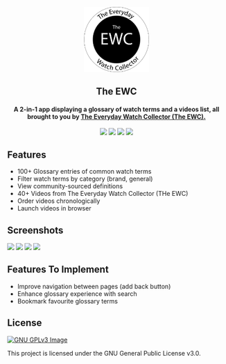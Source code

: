 <p align="center"><img src="app/src/main/res/drawable/logo.png" width="150"></a></p> 
<h2 align="center"><b>The EWC</b></h2>
<h4 align="center">A 2-in-1 app displaying a glossary of watch terms and a videos list, all brought to you by <a href="https://www.youtube.com/channel/UCUeOzbW-N18IowOP4-HulIg">The Everyday Watch Collector (The EWC).</a></h4>

<p align="center">
<img src="https://img.shields.io/github/languages/top/christopherlam888/the-ewc.svg" >
<a href="https://github.com/christopherlam888/the-ewc/releases" alt="GitHub release"><img src="https://img.shields.io/github/release/christopherlam888/the-ewc.svg" ></a>
<img src="https://img.shields.io/github/downloads/christopherlam888/the-ewc/total.svg" >
<a href="https://www.gnu.org/licenses/gpl-3.0" alt="License: GPLv3"><img src="https://img.shields.io/badge/License-GPL%20v3-blue.svg"></a>
</p>

## Features

- 100+ Glossary entries of common watch terms
- Filter watch terms by category (brand, general)
- View community-sourced definitions
- 40+ Videos from The Everyday Watch Collector (THe EWC)
- Order videos chronologically
- Launch videos in browser

## Screenshots

<img src="https://user-images.githubusercontent.com/85356197/218269417-0eb80ed8-2ddf-43df-8639-9d1024323743.png" width=200> <img src="https://user-images.githubusercontent.com/85356197/218269423-53f6852d-d0f0-4cf0-86b2-6d2e90944b75.png" width=200> <img src="https://user-images.githubusercontent.com/85356197/218269427-e0b8cb31-6919-40fb-8eb6-8a0577c287d0.png" width=200> <img src="https://user-images.githubusercontent.com/85356197/218269433-6926776d-0c30-41b7-afea-06eebf04e6b7.png" width=200>

## Features To Implement

- Improve navigation between pages (add back button)
- Enhance glossary experience with search
- Bookmark favourite glossary terms

## License
[![GNU GPLv3 Image](https://www.gnu.org/graphics/gplv3-127x51.png)](https://www.gnu.org/licenses/gpl-3.0.en.html)  

This project is licensed under the GNU General Public License v3.0.
